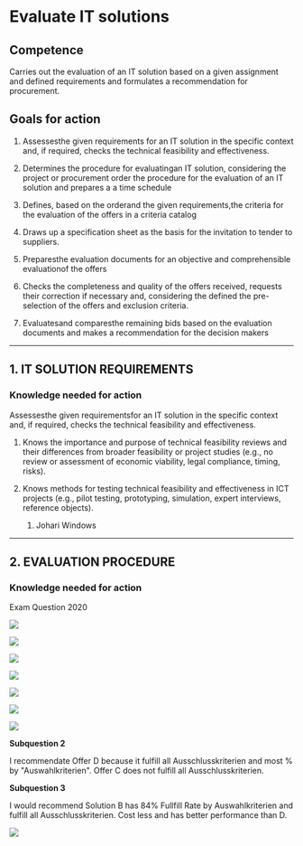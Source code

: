 # Evaluate IT solutions

## Competence

Carries out the evaluation of an IT solution based on a given assignment and defined requirements and formulates a recommendation for procurement.

## Goals for action

1. Assessesthe given requirements for an IT solution in the specific context and, if required, checks the technical feasibility and effectiveness.

2. Determines the procedure for evaluatingan IT solution, considering the project or procurement order the procedure for the evaluation of an IT solution and prepares a a time schedule

3. Defines, based on the orderand the given requirements,the criteria for the evaluation of the offers in a criteria catalog

4. Draws up a specification sheet as the basis for the invitation to tender to suppliers.

5. Preparesthe evaluation documents for an objective and comprehensible evaluationof the offers

6. Checks the completeness and quality of the offers received, requests their correction if necessary and, considering the defined the pre-selection of the offers and exclusion criteria.

7. Evaluatesand comparesthe remaining bids based on the evaluation documents and makes a recommendation for the decision makers

---

## 1. IT SOLUTION REQUIREMENTS

### Knowledge needed for action

Assessesthe given requirementsfor an IT solution in the specific context and, if required, checks the technical feasibility and effectiveness.

1. Knows the importance and purpose of technical feasibility reviews and their differences from broader feasibility or project studies (e.g., no review or assessment of economic viability, legal compliance, timing, risks).

2. Knows methods for testing technical feasibility and effectiveness in ICT projects (e.g., pilot testing, prototyping, simulation, expert interviews, reference objects).
   
   1. Johari Windows

---

## 2. EVALUATION PROCEDURE

### Knowledge needed for action







Exam Question 2020



![](assets/2022-08-30-23-26-52-image.png)

![](assets/2022-08-30-23-27-01-image.png)

![](assets/2022-08-30-23-30-19-image.png)

![](assets/2022-08-30-23-30-37-image.png)

![](assets/2022-08-30-23-31-08-image.png)



![](assets/2022-08-30-23-52-33-image.png)



![](assets/2022-08-30-23-52-43-image.png)



**Subquestion 2**



I recommendate Offer D because it fulfill all Ausschlusskriterien and most % by "Auswahlkriterien". Offer C does not fulfill all Ausschlusskriterien.



**Subquestion 3**

I would recommend Solution B has 84% Fullfill Rate by Auswahlkriterien and fulfill all Ausschlusskriterien. Cost less and has better performance than D.



![](assets/2022-08-31-00-16-19-image.png)
